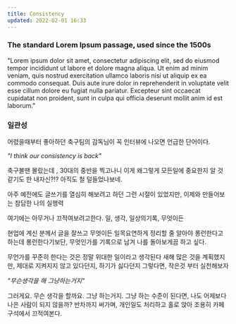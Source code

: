 ```yaml
---
title: Consistency
updated: 2022-02-01 16:33
---
```


### The standard Lorem Ipsum passage, used since the 1500s

"Lorem ipsum dolor sit amet, consectetur adipiscing elit, sed do eiusmod tempor incididunt ut labore et dolore magna aliqua. Ut enim ad minim veniam, quis nostrud exercitation ullamco laboris nisi ut aliquip ex ea commodo consequat. Duis aute irure dolor in reprehenderit in voluptate velit esse cillum dolore eu fugiat nulla pariatur. Excepteur sint occaecat cupidatat non proident, sunt in culpa qui officia deserunt mollit anim id est laborum."

### 일관성

어렸을때부터 좋아하던 축구팀의 감독님이 꼭 인터뷰에 나오면 언급한 단어이다.

*"I think our consistency is back"*

축구볼땐 몰랐는데 , 30대의 중반을 찍고나니 이게 왜그렇게 모든일에 중요한지 알 것 같기도 한
내자신?!? 아직도 철 덜들었나보네.

아주 예전에도 글쓰기를 열심히 해보려고 하던 그런 시절이 있었지만,
이제와 만들어보는 참담한 나의 실행력

여기에는 아무거나 끄적여보려고한다. 일, 생각, 일상의기록, 무엇이든 

현업에 계신 분께서 글을 잘쓰고 무엇이든 일목요연하게 정리할 줄 알아야 롱런한다고 하는데
롱런한다기보단, 무엇인가를 기록으로 남겨 나를 돌아보게끔 하고 싶다.  

무언가를 꾸준히 한다는 것은 정말 위대한 일이라고 생각된다
새해 많은 것을 계획했지만, 제대로 지켜지지 않고 있다던지, 하기가 싫다던지
그렇다면, 작은것 부터 실천해보자

*"무슨생각을 해 그냥하는거지"*

그러게요. 무슨 생각을 할까요. 그냥 하는거지.
그냥 하는 수준이 된다면, 나도 어제보다 나은 사람이 되지 않을까?
반차까지 써가며, 개인일도 처리하고 홀로 앉아 조용히 카페 구석에서 끄적여본다.
